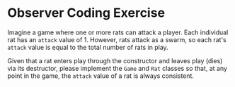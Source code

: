 # Observer Coding Exercise
Imagine a game where one or more rats can attack a player. Each individual rat has an `attack` value of 1. However, rats attack as a swarm, so each rat's `attack` value is equal to the total number of rats in play.

Given that a rat enters play through the constructor and leaves play (dies) via its destructor, please implement the `Game` and `Rat` classes so that, at any point in the game, the `attack` value of a rat is always consistent.